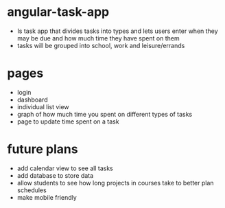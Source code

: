 # angular-task-app
- Is task app that divides tasks into types and lets users enter when they may be due and how much time they have spent on them 
- tasks will be grouped into school, work and leisure/errands
  
# pages
- login
- dashboard
- individual list view
- graph of how much time you spent on different types of tasks
- page to update time spent on a task

# future plans
- add calendar view to see all tasks
- add database to store data
- allow students to see how long projects in courses take to better plan schedules
- make mobile friendly
